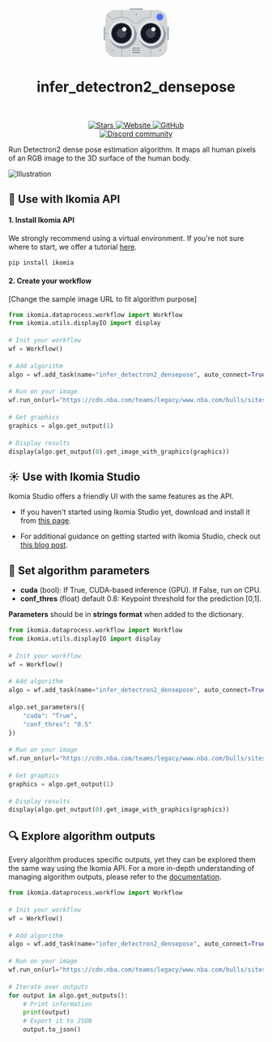 <div align="center">
  <img src="https://raw.githubusercontent.com/Ikomia-hub/infer_detectron2_densepose/main/icons/detectron2.png" alt="Algorithm icon">
  <h1 align="center">infer_detectron2_densepose</h1>
</div>
<br />
<p align="center">
    <a href="https://github.com/Ikomia-hub/infer_detectron2_densepose">
        <img alt="Stars" src="https://img.shields.io/github/stars/Ikomia-hub/infer_detectron2_densepose">
    </a>
    <a href="https://app.ikomia.ai/hub/">
        <img alt="Website" src="https://img.shields.io/website/http/app.ikomia.ai/en.svg?down_color=red&down_message=offline&up_message=online">
    </a>
    <a href="https://github.com/Ikomia-hub/infer_detectron2_densepose/blob/main/LICENSE.md">
        <img alt="GitHub" src="https://img.shields.io/github/license/Ikomia-hub/infer_detectron2_densepose.svg?color=blue">
    </a>    
    <br>
    <a href="https://discord.com/invite/82Tnw9UGGc">
        <img alt="Discord community" src="https://img.shields.io/badge/Discord-white?style=social&logo=discord">
    </a> 
</p>

Run Detectron2 dense pose estimation algorithm. It maps all human pixels of an RGB image to the 3D surface of the human body.

![Illustration](http://densepose.org/img/anno/anno1.png)

## :rocket: Use with Ikomia API

#### 1. Install Ikomia API

We strongly recommend using a virtual environment. If you're not sure where to start, we offer a tutorial [here](https://www.ikomia.ai/blog/a-step-by-step-guide-to-creating-virtual-environments-in-python).

```sh
pip install ikomia
```

#### 2. Create your workflow

[Change the sample image URL to fit algorithm purpose]

```python
from ikomia.dataprocess.workflow import Workflow
from ikomia.utils.displayIO import display

# Init your workflow
wf = Workflow()

# Add algorithm
algo = wf.add_task(name="infer_detectron2_densepose", auto_connect=True)

# Run on your image
wf.run_on(url="https://cdn.nba.com/teams/legacy/www.nba.com/bulls/sites/bulls/files/jordan_vs_indiana.jpg")

# Get graphics
graphics = algo.get_output(1)

# Display results
display(algo.get_output(0).get_image_with_graphics(graphics))
```

## :sunny: Use with Ikomia Studio

Ikomia Studio offers a friendly UI with the same features as the API.

- If you haven't started using Ikomia Studio yet, download and install it from [this page](https://www.ikomia.ai/studio).

- For additional guidance on getting started with Ikomia Studio, check out [this blog post](https://www.ikomia.ai/blog/how-to-get-started-with-ikomia-studio).

## :pencil: Set algorithm parameters

- **cuda** (bool): If True, CUDA-based inference (GPU). If False, run on CPU.
- **conf_thres** (float) default 0.8: Keypoint threshold for the prediction [0,1].

**Parameters** should be in **strings format**  when added to the dictionary.

```python
from ikomia.dataprocess.workflow import Workflow
from ikomia.utils.displayIO import display

# Init your workflow
wf = Workflow()

# Add algorithm
algo = wf.add_task(name="infer_detectron2_densepose", auto_connect=True)

algo.set_parameters({
    "cuda": "True",
    "conf_thres": "0.5"
})

# Run on your image
wf.run_on(url="https://cdn.nba.com/teams/legacy/www.nba.com/bulls/sites/bulls/files/jordan_vs_indiana.jpg")

# Get graphics
graphics = algo.get_output(1)

# Display results
display(algo.get_output(0).get_image_with_graphics(graphics))

```

## :mag: Explore algorithm outputs

Every algorithm produces specific outputs, yet they can be explored them the same way using the Ikomia API. For a more in-depth understanding of managing algorithm outputs, please refer to the [documentation](https://ikomia-dev.github.io/python-api-documentation/advanced_guide/IO_management.html).

```python
from ikomia.dataprocess.workflow import Workflow

# Init your workflow
wf = Workflow()

# Add algorithm
algo = wf.add_task(name="infer_detectron2_densepose", auto_connect=True)

# Run on your image  
wf.run_on(url="https://cdn.nba.com/teams/legacy/www.nba.com/bulls/sites/bulls/files/jordan_vs_indiana.jpg")

# Iterate over outputs
for output in algo.get_outputs():
    # Print information
    print(output)
    # Export it to JSON
    output.to_json()
```

